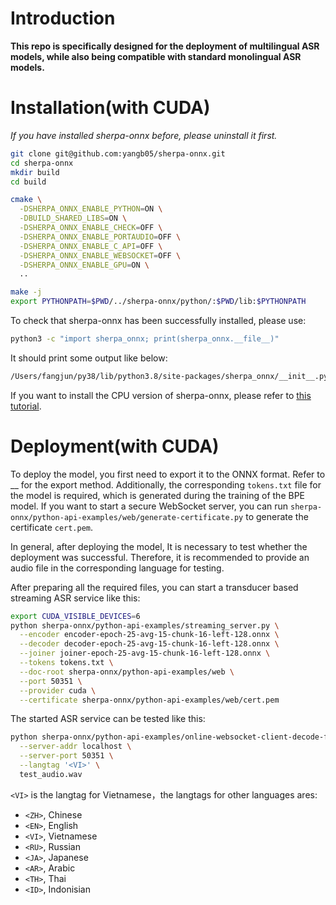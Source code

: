 # Introduction

**This repo is specifically designed for the deployment of multilingual ASR models, while also being compatible with standard monolingual ASR models.**

# Installation(with CUDA)
*If you have installed sherpa-onnx before, please uninstall it first.*
```bash
git clone git@github.com:yangb05/sherpa-onnx.git
cd sherpa-onnx
mkdir build
cd build

cmake \
  -DSHERPA_ONNX_ENABLE_PYTHON=ON \
  -DBUILD_SHARED_LIBS=ON \
  -DSHERPA_ONNX_ENABLE_CHECK=OFF \
  -DSHERPA_ONNX_ENABLE_PORTAUDIO=OFF \
  -DSHERPA_ONNX_ENABLE_C_API=OFF \
  -DSHERPA_ONNX_ENABLE_WEBSOCKET=OFF \
  -DSHERPA_ONNX_ENABLE_GPU=ON \
  ..

make -j
export PYTHONPATH=$PWD/../sherpa-onnx/python/:$PWD/lib:$PYTHONPATH
```
To check that sherpa-onnx has been successfully installed, please use:
```bash
python3 -c "import sherpa_onnx; print(sherpa_onnx.__file__)"
```
It should print some output like below:
```bash
/Users/fangjun/py38/lib/python3.8/site-packages/sherpa_onnx/__init__.py
```
If you want to install the CPU version of sherpa-onnx, please refer to [this tutorial](https://k2-fsa.github.io/sherpa/onnx/python/install.html#method-4-for-developers).

# Deployment(with CUDA)
To deploy the model, you first need to export it to the ONNX format. Refer to __ for the export method. 
Additionally, the corresponding `tokens.txt` file for the model is required, which is generated during the training of the BPE model. 
If you want to start a secure WebSocket server, you can run `sherpa-onnx/python-api-examples/web/generate-certificate.py` to generate the certificate `cert.pem`.

In general, after deploying the model, It is necessary to test whether the deployment was successful. Therefore, it is recommended to provide an audio file in the corresponding language for testing.

After preparing all the required files, you can start a transducer based streaming ASR service like this:
```bash
export CUDA_VISIBLE_DEVICES=6
python sherpa-onnx/python-api-examples/streaming_server.py \
  --encoder encoder-epoch-25-avg-15-chunk-16-left-128.onnx \
  --decoder decoder-epoch-25-avg-15-chunk-16-left-128.onnx \
  --joiner joiner-epoch-25-avg-15-chunk-16-left-128.onnx \
  --tokens tokens.txt \
  --doc-root sherpa-onnx/python-api-examples/web \
  --port 50351 \
  --provider cuda \
  --certificate sherpa-onnx/python-api-examples/web/cert.pem
```
The started ASR service can be tested like this:
```bash
python sherpa-onnx/python-api-examples/online-websocket-client-decode-file-cert.py \
  --server-addr localhost \
  --server-port 50351 \
  --langtag '<VI>' \
  test_audio.wav
```
`<VI>` is the langtag for Vietnamese，the langtags for other languages ares:
 - `<ZH>`, Chinese
 - `<EN>`, English
 - `<VI>`, Vietnamese
 - `<RU>`, Russian
 - `<JA>`, Japanese
 - `<AR>`, Arabic
 - `<TH>`, Thai
 - `<ID>`, Indonisian
